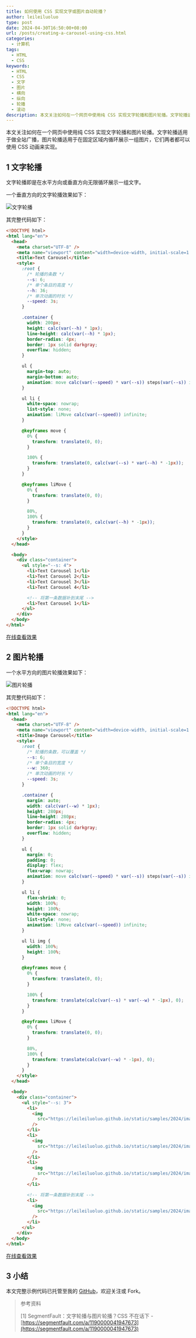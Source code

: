 ```yaml
---
title: 如何使用 CSS 实现文字或图片自动轮播？
author: leileiluoluo
type: post
date: 2024-04-30T16:50:00+08:00
url: /posts/creating-a-carousel-using-css.html
categories:
  - 计算机
tags:
  - HTML
  - CSS
keywords:
  - HTML
  - CSS
  - 文字
  - 图片
  - 横向
  - 纵向
  - 轮播
  - 滚动
description: 本文关注如何在一个网页中使用纯 CSS 实现文字轮播和图片轮播。文字轮播适用于做全站广播，图片轮播适用于在固定区域内循环展示一组图片，它们两者都可以使用 CSS 动画来实现。
---
```


本文关注如何在一个网页中使用纯 CSS 实现文字轮播和图片轮播。文字轮播适用于做全站广播，图片轮播适用于在固定区域内循环展示一组图片，它们两者都可以使用 CSS 动画来实现。

## 1 文字轮播

文字轮播即是在水平方向或垂直方向无限循环展示一组文字。

一个垂直方向的文字轮播效果如下：

![文字轮播](https://leileiluoluo.github.io/static/images/uploads/2024/04/text-carousel.gif)

其完整代码如下：

```html
<!DOCTYPE html>
<html lang="en">
  <head>
    <meta charset="UTF-8" />
    <meta name="viewport" content="width=device-width, initial-scale=1.0" />
    <title>Text Carousel</title>
    <style>
      :root {
        /* 轮播的条数 */
        --s: 6;
        /* 单个条目的高度 */
        --h: 36;
        /* 单次动画的时长 */
        --speed: 3s;
      }

      .container {
        width: 200px;
        height: calc(var(--h) * 1px);
        line-height: calc(var(--h) * 1px);
        border-radius: 4px;
        border: 1px solid darkgray;
        overflow: hidden;
      }

      ul {
        margin-top: auto;
        margin-bottom: auto;
        animation: move calc(var(--speed) * var(--s)) steps(var(--s)) infinite;
      }

      ul li {
        white-space: nowrap;
        list-style: none;
        animation: liMove calc(var(--speed)) infinite;
      }

      @keyframes move {
        0% {
          transform: translate(0, 0);
        }

        100% {
          transform: translate(0, calc(var(--s) * var(--h) * -1px));
        }
      }

      @keyframes liMove {
        0% {
          transform: translate(0, 0);
        }

        80%,
        100% {
          transform: translate(0, calc(var(--h) * -1px));
        }
      }
    </style>
  </head>

  <body>
    <div class="container">
      <ul style="--s: 4">
        <li>Text Carousel 1</li>
        <li>Text Carousel 2</li>
        <li>Text Carousel 3</li>
        <li>Text Carousel 4</li>

        <!-- 将第一条数据补到末尾 -->
        <li>Text Carousel 1</li>
      </ul>
    </div>
  </body>
</html>
```

[在线查看效果](https://leileiluoluo.github.io/static/samples/2024/text-carousel/text-carousel.html)

## 2 图片轮播

一个水平方向的图片轮播效果如下：

![图片轮播](https://leileiluoluo.github.io/static/images/uploads/2024/04/text-carousel.gif)

其完整代码如下：

```html
<!DOCTYPE html>
<html lang="en">
  <head>
    <meta charset="UTF-8" />
    <meta name="viewport" content="width=device-width, initial-scale=1.0" />
    <title>Image Carousel</title>
    <style>
      :root {
        /* 轮播的条数，可以覆盖 */
        --s: 6;
        /* 单个条目的宽度 */
        --w: 360;
        /* 单次动画的时长 */
        --speed: 3s;
      }

      .container {
        margin: auto;
        width: calc(var(--w) * 1px);
        height: 280px;
        line-height: 280px;
        border-radius: 4px;
        border: 1px solid darkgray;
        overflow: hidden;
      }

      ul {
        margin: 0;
        padding: 0;
        display: flex;
        flex-wrap: nowrap;
        animation: move calc(var(--speed) * var(--s)) steps(var(--s)) infinite;
      }

      ul li {
        flex-shrink: 0;
        width: 100%;
        height: 100%;
        white-space: nowrap;
        list-style: none;
        animation: liMove calc(var(--speed)) infinite;
      }

      ul li img {
        width: 100%;
        height: 100%;
      }

      @keyframes move {
        0% {
          transform: translate(0, 0);
        }

        100% {
          transform: translate(calc(var(--s) * var(--w) * -1px), 0);
        }
      }

      @keyframes liMove {
        0% {
          transform: translate(0, 0);
        }

        80%,
        100% {
          transform: translate(calc(var(--w) * -1px), 0);
        }
      }
    </style>
  </head>

  <body>
    <div class="container">
      <ul style="--s: 3">
        <li>
          <img
            src="https://leileiluoluo.github.io/static/samples/2024/image-carousel/images/image-carousel-1.png"
          />
        </li>
        <li>
          <img
            src="https://leileiluoluo.github.io/static/samples/2024/image-carousel/images/image-carousel-2.png"
          />
        </li>
        <li>
          <img
            src="https://leileiluoluo.github.io/static/samples/2024/image-carousel/images/image-carousel-3.png"
          />
        </li>

        <!-- 将第一条数据补到末尾 -->
        <li>
          <img
            src="https://leileiluoluo.github.io/static/samples/2024/image-carousel/images/image-carousel-1.png"
          />
        </li>
      </ul>
    </div>
  </body>
</html>
```

[在线查看效果](https://leileiluoluo.github.io/static/samples/2024/image-carousel/image-carousel.html)

## 3 小结

本文完整示例代码已托管至我的 [GitHub](https://github.com/leileiluoluo/html-exercises/tree/main/carousel-sample)，欢迎关注或 Fork。

> 参考资料
>
> [1] SegmentFault：文字轮播与图片轮播？CSS 不在话下 - [https://segmentfault.com/a/1190000041947673](https://segmentfault.com/a/1190000041947673)
